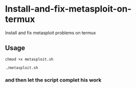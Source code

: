 # Install-and-fix-metasploit-on-termux
Install and fix metasploit problems on termux

## Usage
```
chmod +x metasploit.sh
```
```
./metasploit.sh
```
### and then let the script complet his work
